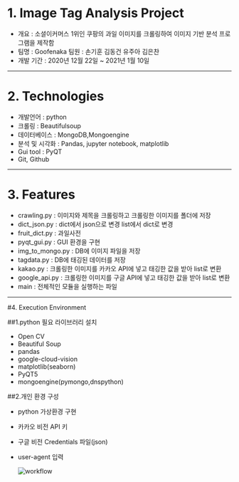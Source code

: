# 1. Image Tag Analysis Project
 
* 개요 : 소셜이커머스 1위인 쿠팡의 과일 이미지를 크롤링하여 이미지 기반 분석 프로그램을 제작함
* 팀명 : Goofenaka 팀원 : 손기훈 김동건 유주아 김은찬
* 개발 기간 : 2020년 12월 22일 ~ 2021년 1월 10일
___

# 2. Technologies
- 개발언어 : python
- 크롤링 : Beautifulsoup 
- 데이터베이스 : MongoDB,Mongoengine
- 분석 및 시각화 : Pandas, jupyter notebook, matplotlib 
- Gui tool : PyQT
- Git, Github

___

# 3. Features
- crawling.py : 이미지와 제목을 크롤링하고 크롤링한 이미지를 폴더에 저장
- dict_json.py : dict에서 json으로 변경 list에서 dict로 변경
- fruit_dict.py : 과일사전 
- pyqt_gui.py : GUI 환경을 구현
- img_to_mongo.py : DB에 이미지 파일을 저장
- tagdata.py : DB에 태깅된 데이터를 저장
- kakao.py : 크롤링한 이미지를 카카오 API에 넣고 태깅한 값을 받아 list로 변환 
- google_api.py : 크롤링한 이미지를 구글 API에 넣고 태깅한 값을 받아 list로 변환 
- main : 전체적인 모듈을 실행하는 파일

___

#4. Execution Environment


##1.python 필요 라이브러리 설치
- Open CV
- Beautiful Soup
- pandas
- google-cloud-vision
- matplotlib(seaborn)
- PyQT5
- mongoengine(pymongo,dnspython)

##2.개인 환경 구성
- python 가상환경 구현
- 카카오 비전 API 키
- 구글 비전 Credentials 파일(json)
- user-agent 입력
	
  ![workflow](https://user-images.githubusercontent.com/71329051/104127509-d1d46900-53a5-11eb-8c03-bdddded18698.PNG)
